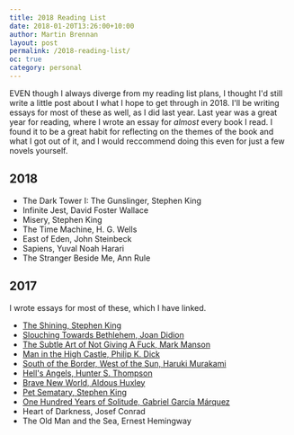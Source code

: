 ```yaml
---
title: 2018 Reading List
date: 2018-01-20T13:26:00+10:00
author: Martin Brennan
layout: post
permalink: /2018-reading-list/
oc: true
category: personal
---
```


<span class="first-letter">E</span>VEN though I always diverge from my reading list plans, I thought I'd still write a little post about I what I hope to get through in 2018. I'll be writing essays for most of these as well, as I did last year. Last year was a great year for reading, where I wrote an essay for _almost_ every book I read. I found it to be a great habit for reflecting on the themes of the book and what I got out of it, and I would reccommend doing this even for just a few novels yourself.

<!--more-->

## 2018

- The Dark Tower I: The Gunslinger, Stephen King
- Infinite Jest, David Foster Wallace
- Misery, Stephen King
- The Time Machine, H. G. Wells
- East of Eden, John Steinbeck
- Sapiens, Yuval Noah Harari
- The Stranger Beside Me, Ann Rule

## 2017

I wrote essays for most of these, which I have linked.

- [The Shining, Stephen King](/the-shining)
- [Slouching Towards Bethlehem, Joan Didion](/slouching-towards-bethlehem)
- [The Subtle Art of Not Giving A Fuck, Mark Manson](/the-subtle-art-of-not-giving-a-fuck)
- [Man in the High Castle, Philip K. Dick](/man-in-the-high-castle)
- [South of the Border, West of the Sun, Haruki Murakami](/south-of-the-border-west-of-the-sun)
- [Hell's Angels, Hunter S. Thompson](/hells-angels)
- [Brave New World, Aldous Huxley](/brave-new-world)
- [Pet Sematary, Stephen King](/pet-sematary)
- [One Hundred Years of Solitude, Gabriel García Márquez](/one-hundred-years-of-solitude)
- Heart of Darkness, Josef Conrad
- The Old Man and the Sea, Ernest Hemingway